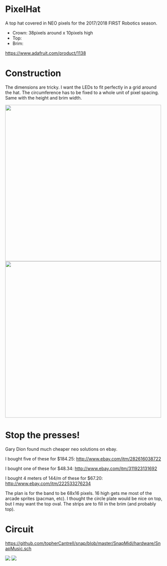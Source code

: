 # PixelHat

A top hat covered in NEO pixels for the 2017/2018 FIRST Robotics season.

  - Crown: 38pixels around x 10pixels high
  - Top:
  - Brim:

https://www.adafruit.com/product/1138

# Construction

The dimensions are tricky. I want the LEDs to fit perfectly in a grid around the hat. The circumference has to be fixed to a whole unit of pixel spacing. Same with the height and brim width.

<img src="https://github.com/topherCantrell/pixelHat/blob/master/art/construct1.jpg" width="500">

<img src="https://github.com/topherCantrell/pixelHat/blob/master/art/construct2.jpg" width="500">

# Stop the presses!

Gary Dion found much cheaper neo solutions on ebay.

I bought five of these for $184.25:
http://www.ebay.com/itm/282616038722

I bought one of these for $48.34:
http://www.ebay.com/itm/311923131692

I bought 4 meters of 144/m of these for $67.20:
http://www.ebay.com/itm/222533276234

The plan is for the band to be 68x16 pixels. 16 high gets me most of the arcade sprites (pacman, etc). I thought the circle plate would be nice on top, but I may want the top oval. The strips are to fill in the brim (and probably top).

# Circuit

https://github.com/topherCantrell/snap/blob/master/SnapMidi/hardware/SnapMusic.sch

<img src="https://github.com/topherCantrell/pixelHat/blob/master/art/PropBoard.jpg">

<img src="https://github.com/topherCantrell/pixelHat/blob/master/art/schematic.jpg">

